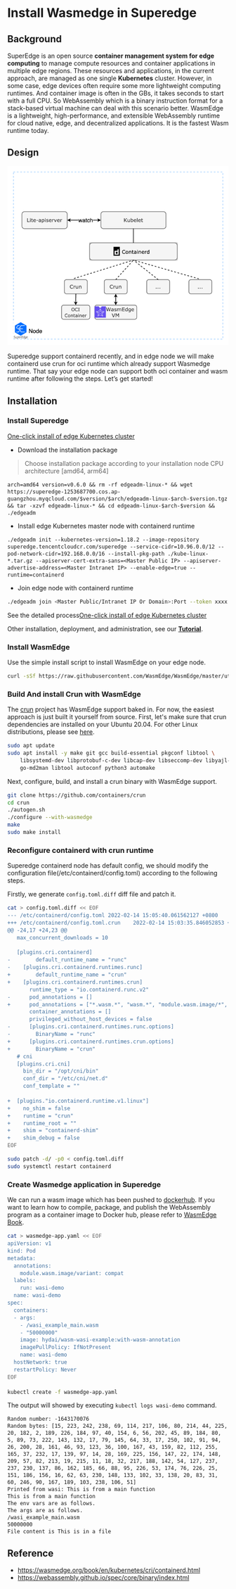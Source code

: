 # Install Wasmedge in Superedge


## Background

SuperEdge is an open source **container management system for edge computing** to manage compute resources and container applications in multiple edge regions. These resources and applications, in the current approach, are managed as one single **Kubernetes** cluster. However, in some case, edge devices often require some more lightweight computing runtimes. And container image is often in the GBs, it takes seconds to start with a full CPU. So WebAssembly which is a binary instruction format for a stack-based virtual machine can deal with this scenario better. WasmEdge is a lightweight, high-performance, and extensible WebAssembly runtime for cloud native, edge, and decentralized applications. It is the fastest Wasm runtime today.

## Design

![design](img/superwasmedge.png)

Superedge support containerd recently, and in edge node we will make containerd use crun for oci runtime which already support Wasmedge runtime. That say your edge node can support both oci container and wasm runtime after following the steps. Let’s get started!

## Installation

### Install Superedge

[One-click install of edge Kubernetes cluster](../docs/installation/install_edge_kubernetes.md)

-   Download the installation package
> Choose installation package according to your installation node CPU architecture [amd64, arm64]
```shell
arch=amd64 version=v0.6.0 && rm -rf edgeadm-linux-* && wget https://superedge-1253687700.cos.ap-guangzhou.myqcloud.com/$version/$arch/edgeadm-linux-$arch-$version.tgz && tar -xzvf edgeadm-linux-* && cd edgeadm-linux-$arch-$version && ./edgeadm
```

-   Install edge Kubernetes master node with containerd runtime
```shell
./edgeadm init --kubernetes-version=1.18.2 --image-repository superedge.tencentcloudcr.com/superedge --service-cidr=10.96.0.0/12 --pod-network-cidr=192.168.0.0/16 --install-pkg-path ./kube-linux-*.tar.gz --apiserver-cert-extra-sans=<Master Public IP> --apiserver-advertise-address=<Master Intranet IP> --enable-edge=true --runtime=containerd
```

-   Join edge node with containerd runtime
```bash
./edgeadm join <Master Public/Intranet IP Or Domain>:Port --token xxxx --discovery-token-ca-cert-hash sha256:xxxxxxxxxx --install-pkg-path <edgeadm kube-* install package address path> --enable-edge=true --runtime=containerd
```

See the detailed process[One-click install of edge Kubernetes cluster](../docs/installation/install_edge_kubernetes.md)

Other installation, deployment, and administration, see our [**Tutorial**](../docs/tutorial.md).

### Install WasmEdge

Use the simple install script to install WasmEdge on your edge node.

```bash
curl -sSf https://raw.githubusercontent.com/WasmEdge/WasmEdge/master/utils/install.sh | bash
```

### Build And install Crun with WasmEdge

The [crun](https://github.com/containers/crun) project has WasmEdge support baked in. For now, the easiest approach is just built it yourself from source. First, let's make sure that crun dependencies are installed on your Ubuntu 20.04. For other Linux distributions, please see [here](https://github.com/containers/crun#readme).

```bash
sudo apt update
sudo apt install -y make git gcc build-essential pkgconf libtool \
    libsystemd-dev libprotobuf-c-dev libcap-dev libseccomp-dev libyajl-dev \
    go-md2man libtool autoconf python3 automake
```

Next, configure, build, and install a crun binary with WasmEdge support.

```bash
git clone https://github.com/containers/crun
cd crun
./autogen.sh
./configure --with-wasmedge
make
sudo make install
```

### Reconfigure containerd with crun runtime

Superedge containerd node has default config, we should modify the configuration file(/etc/containerd/config.toml) according to the following steps.

Firstly, we generate `config.toml.diff` diff file and patch it.
```bash
cat > config.toml.diff << EOF
--- /etc/containerd/config.toml 2022-02-14 15:05:40.061562127 +0800
+++ /etc/containerd/config.toml.crun    2022-02-14 15:03:35.846052853 +0800
@@ -24,17 +24,23 @@
   max_concurrent_downloads = 10

   [plugins.cri.containerd]
-        default_runtime_name = "runc"
-    [plugins.cri.containerd.runtimes.runc]
+        default_runtime_name = "crun"
+    [plugins.cri.containerd.runtimes.crun]
       runtime_type = "io.containerd.runc.v2"
-      pod_annotations = []
+      pod_annotations = ["*.wasm.*", "wasm.*", "module.wasm.image/*", "*.module.wasm.image", "module.wasm.image/variant.*"]
       container_annotations = []
       privileged_without_host_devices = false
-      [plugins.cri.containerd.runtimes.runc.options]
-        BinaryName = "runc"
+      [plugins.cri.containerd.runtimes.crun.options]
+        BinaryName = "crun"
   # cni
   [plugins.cri.cni]
     bin_dir = "/opt/cni/bin"
     conf_dir = "/etc/cni/net.d"
     conf_template = ""

+  [plugins."io.containerd.runtime.v1.linux"]
+    no_shim = false
+    runtime = "crun"
+    runtime_root = ""
+    shim = "containerd-shim"
+    shim_debug = false
EOF
```
```bash
sudo patch -d/ -p0 < config.toml.diff
sudo systemctl restart containerd
```

### Create Wasmedge application in Superedge

We can run a wasm image which has been pushed to [dockerhub](https://hub.docker.com/r/hydai/wasm-wasi-example). If you want to learn how to compile, package, and publish the WebAssembly program as a container image to Docker hub, please refer to [WasmEdge Book](https://wasmedge.org/book/en/kubernetes/demo/wasi.html).

```bash
cat > wasmedge-app.yaml << EOF
apiVersion: v1
kind: Pod
metadata:
  annotations:
    module.wasm.image/variant: compat
  labels:
    run: wasi-demo
  name: wasi-demo
spec:
  containers:
  - args:
    - /wasi_example_main.wasm
    - "50000000"
    image: hydai/wasm-wasi-example:with-wasm-annotation
    imagePullPolicy: IfNotPresent
    name: wasi-demo
  hostNetwork: true
  restartPolicy: Never
EOF

kubectl create -f wasmedge-app.yaml
```

The output will showed by executing `kubectl logs wasi-demo` command.

```
Random number: -1643170076
Random bytes: [15, 223, 242, 238, 69, 114, 217, 106, 80, 214, 44, 225, 20, 182, 2, 189, 226, 184, 97, 40, 154, 6, 56, 202, 45, 89, 184, 80, 5, 89, 73, 222, 143, 132, 17, 79, 145, 64, 33, 17, 250, 102, 91, 94, 26, 200, 28, 161, 46, 93, 123, 36, 100, 167, 43, 159, 82, 112, 255, 165, 37, 232, 17, 139, 97, 14, 28, 169, 225, 156, 147, 22, 174, 148, 209, 57, 82, 213, 19, 215, 11, 18, 32, 217, 188, 142, 54, 127, 237, 237, 230, 137, 86, 162, 185, 66, 88, 95, 226, 53, 174, 76, 226, 25, 151, 186, 156, 16, 62, 63, 230, 148, 133, 102, 33, 138, 20, 83, 31, 60, 246, 90, 167, 189, 103, 238, 106, 51]
Printed from wasi: This is from a main function
This is from a main function
The env vars are as follows.
The args are as follows.
/wasi_example_main.wasm
50000000
File content is This is in a file
```

## Reference

- https://wasmedge.org/book/en/kubernetes/cri/containerd.html
- https://webassembly.github.io/spec/core/binary/index.html